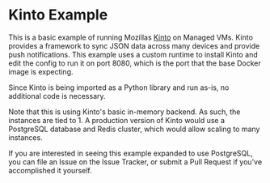 # Kinto Example

This is a basic example of running Mozillas [Kinto](https://github.com/Kinto/kinto/blob/master/docs/index.rst)
on Managed VMs. Kinto provides a framework to sync JSON data across many devices and provide push notifications.
This example uses a custom runtime to install Kinto and edit the config to run it on port 8080, which is the port that
the base Docker image is expecting. 

Since Kinto is being imported as a Python library and run as-is, no additional code is necessary.

Note that this is using Kinto's basic in-memory backend. As such, the instances are tied to 1. A production
version of Kinto would use a PostgreSQL database and Redis cluster, which would allow scaling to many instances.

If you are interested in seeing this example expanded to use PostgreSQL, you can file an Issue on the Issue
Tracker, or submit a Pull Request if you've accomplished it yourself.
 



